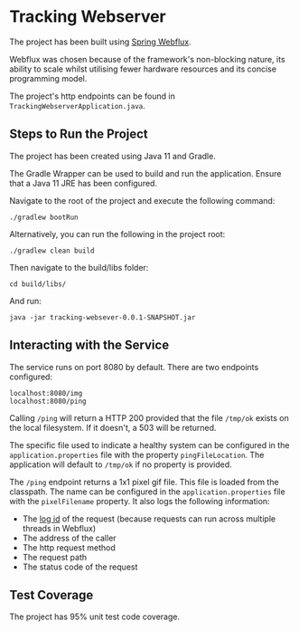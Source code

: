 # Tracking Webserver

The project has been built using [Spring Webflux](https://docs.spring.io/spring-framework/docs/current/reference/html/web-reactive.html).

Webflux was chosen because of the framework's non-blocking nature, 
its ability to scale whilst utilising fewer hardware resources and its concise programming model.

The project's http endpoints can be found in `TrackingWebserverApplication.java`.

## Steps to Run the Project
The project has been created using Java 11 and Gradle. 

The Gradle Wrapper can be used to build and run the application. Ensure that a Java 11 JRE has been configured.

Navigate to the root of the project and execute the following command:

```
./gradlew bootRun
```

Alternatively, you can run the following in the project root:

```
./gradlew clean build
```

Then navigate to the build/libs folder:

```
cd build/libs/
```

And run:

```
java -jar tracking-websever-0.0.1-SNAPSHOT.jar
```

## Interacting with the Service
The service runs on port 8080 by default.
There are two endpoints configured:

```
localhost:8080/img
localhost:8080/ping
```

Calling `/ping` will return a HTTP 200 provided that the file `/tmp/ok` exists on the local filesystem. If it doesn't, 
a 503 will be returned. 

The specific file used to indicate a healthy system can be configured in the `application.properties` file 
with the property `pingFileLocation`. The application will default to `/tmp/ok` if no property is provided.

The `/ping` endpoint returns a 1x1 pixel gif file. This file is loaded from the classpath. The name can be configured in the `application.properties` file with the `pixelFilename` property.
It also logs the following information:
- The [log id](https://docs.spring.io/spring-framework/docs/current/reference/html/web-reactive.html#webflux-logging-id) of the request (because requests can run across multiple threads in Webflux)
- The address of the caller
- The http request method
- The request path
- The status code of the request

## Test Coverage
The project has 95% unit test code coverage.
